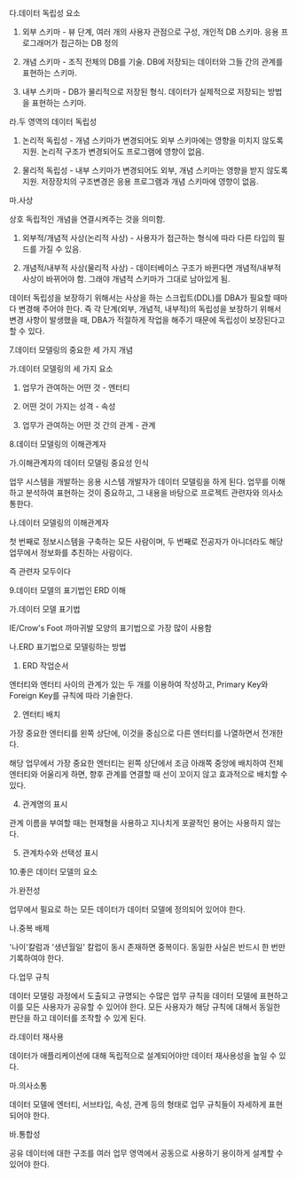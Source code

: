 다.데이터 독립성 요소

1) 외부 스키마 - 뷰 단계, 여러 개의 사용자 관점으로 구성, 개인적 DB 스키마. 응용 프로그래머가 접근하는 DB 정의

2) 개념 스키마 - 조직 전체의 DB를 기술. DB에 저장되는 데이터와 그들 간의 관계를 표현하는 스키마.

3) 내부 스키마 - DB가 물리적으로 저장된 형식. 데이터가 실제적으로 저장되는 방법을 표현하는 스키마.



라.두 영역의 데이터 독립성

1) 논리적 독립성 - 개념 스키마가 변경되어도 외부 스키마에는 영향을 미치지 않도록 지원. 논리적 구조가 변경되어도 프로그램에 영향이 없음.

2) 물리적 독립성 - 내부 스키마가 변경되어도 외부, 개념 스키마는 영향을 받지 않도록 지원. 저장장치의 구조변경은 응용 프로그램과 개념 스키마에 영향이 없음.



마.사상

상호 독립적인 개념을 연결시켜주는 것을 의미함.

1) 외부적/개념적 사상(논리적 사상) - 사용자가 접근하는 형식에 따라 다른 타입의 필드를 가질 수 있음.

2) 개념적/내부적 사상(물리적 사상) - 데이터베이스 구조가 바뀐다면 개념적/내부적 사상이 바뀌어야 함. 그래야 개념적 스키마가 그대로 남아있게 됨.

데이터 독립성을 보장하기 위해서는 사상을 하는 스크립트(DDL)를 DBA가 필요할 때마다 변경해 주어야 한다. 즉 각 단계(외부, 개념적, 내부적)의 독립성을 보장하기 위해서 변경 사항이 발생했을 때, DBA가 적절하게 작업을 해주기 때문에 독립성이 보장된다고 할 수 있다.



7.데이터 모델링의 중요한 세 가지 개념

가.데이터 모델링의 세 가지 요소

1) 업무가 관여하는 어떤 것 - 엔터티

2) 어떤 것이 가지는 성격 - 속성

3) 업무가 관여하는 어떤 것 간의 관계 - 관계



8.데이터 모델링의 이해관계자

가.이해관계자의 데이터 모델링 중요성 인식

업무 시스템을 개발하는 응용 시스템 개발자가 데이터 모델링을 하게 된다. 업무를 이해하고 분석하여 표현하는 것이 중요하고, 그 내용을 바탕으로 프로젝트 관련자와 의사소통한다.

나.데이터 모델링의 이해관계자

첫 번째로 정보시스템을 구축하는 모든 사람이며, 두 번째로 전공자가 아니더라도 해당 업무에서 정보화를 추친하는 사람이다.

즉 관련자 모두이다



9.데이터 모델의 표기법인 ERD 이해

가.데이터 모델 표기법

IE/Crow's Foot 까마귀발 모양의 표기법으로 가장 많이 사용함



나.ERD 표기법으로 모델링하는 방법

1) ERD 작업순서

엔터티와 엔터티 사이의 관계가 있는 두 개를 이용하여 작성하고, Primary Key와 Foreign Key를 규칙에 따라 기술한다.

2) 엔터티 배치

가장 중요한 엔터티를 왼쪽 상단에, 이것을 중심으로 다른 엔터티를 나열하면서 전개한다. 

해당 업무에서 가장 중요한 엔터티는 왼쪽 상단에서 조금 아래쪽 중앙에 배치하여 전체 엔터티와 어울리게 하면, 향후 관계를 연결할 때 선이 꼬이지 않고 효과적으로 배치할 수 있다.

4) 관계명의 표시

관계 이름을 부여할 때는 현재형을 사용하고 지나치게 포괄적인 용어는 사용하지 않는다.

5) 관계차수와 선택성 표시



10.좋은 데이터 모델의 요소

가.완전성

업무에서 필요로 하는 모든 데이터가 데이터 모델에 정의되어 있어야 한다.



나.중복 배제

'나이'칼럼과 '생년월일' 칼럽이 동시 존재하면 중복이다. 동일한 사실은 반드시 한 번만 기록하여야 한다.



다.업무 규칙

데이터 모델링 과정에서 도출되고 규명되는 수많은 업무 규칙을 데이터 모델에 표현하고 이를 모든 사용자가 공유할 수 있어야 한다. 모든 사용자가 해당 규칙에 대해서 동일한 판단을 하고 데이터를 조작할 수 있게 된다.



라.데이터 재사용

데이터가 애플리케이션에 대해 독립적으로 설계되어야만 데이터 재사용성을 높일 수 있다.



마.의사소통

데이터 모델에 엔터티, 서브타입, 속성, 관계 등의 형태로 업무 규칙들이 자세하게 표현되어야 한다.



바.통합성

공유 데이터에 대한 구조를 여러 업무 영역에서 공동으로 사용하기 용이하게 설계할 수 있어야 한다.

